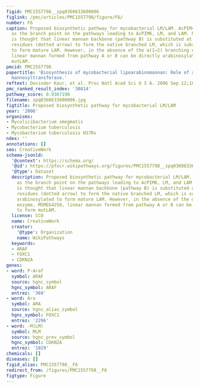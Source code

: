 ```yaml
---
figid: PMC1557798__zpq0360633600006
figlink: /pmc/articles/PMC1557798/figure/F6/
number: F6
caption: Proposed biosynthetic pathway for mycobacterial LM/LAM. AcPIM4 is proposed
  as the branch point on the pathways leading to AcPIM6, LM, and LAM. Normally it
  is thought that linear mannan backbone (pathway B) is substituted at C-2 by Manp
  residues (dotted arrow) to form the native branched LM, which is subsequently arabinosylated
  to form mature LAM. However, in the absence of the α(1→2) branching enzyme, MSMEG4250,
  linear mannan formed from pathway A or B can be directly arabinosylated to form
  mutLAM.
pmcid: PMC1557798
papertitle: 'Biosynthesis of mycobacterial lipoarabinomannan: Role of a branching
  mannosyltransferase.'
reftext: Devinder Kaur, et al. Proc Natl Acad Sci U S A. 2006 Sep 12;103(37):13664-13669.
pmc_ranked_result_index: '30814'
pathway_score: 0.9367198
filename: zpq0360633600006.jpg
figtitle: Proposed biosynthetic pathway for mycobacterial LM/LAM
year: '2006'
organisms:
- Mycolicibacterium smegmatis
- Mycobacterium tuberculosis
- Mycobacterium tuberculosis H37Rv
ndex: ''
annotations: []
seo: CreativeWork
schema-jsonld:
  '@context': https://schema.org/
  '@id': https://pfocr.wikipathways.org/figures/PMC1557798__zpq0360633600006.html
  '@type': Dataset
  description: Proposed biosynthetic pathway for mycobacterial LM/LAM. AcPIM4 is proposed
    as the branch point on the pathways leading to AcPIM6, LM, and LAM. Normally it
    is thought that linear mannan backbone (pathway B) is substituted at C-2 by Manp
    residues (dotted arrow) to form the native branched LM, which is subsequently
    arabinosylated to form mature LAM. However, in the absence of the α(1→2) branching
    enzyme, MSMEG4250, linear mannan formed from pathway A or B can be directly arabinosylated
    to form mutLAM.
  license: CC0
  name: CreativeWork
  creator:
    '@type': Organization
    name: WikiPathways
  keywords:
  - ARAF
  - FOXC1
  - CDKN2A
genes:
- word: P-Araf
  symbol: ARAF
  source: hgnc_symbol
  hgnc_symbol: ARAF
  entrez: '369'
- word: Ara
  symbol: ARA
  source: hgnc_alias_symbol
  hgnc_symbol: FOXC1
  entrez: '2296'
- word: -M(LM)
  symbol: MLM
  source: hgnc_prev_symbol
  hgnc_symbol: CDKN2A
  entrez: '1029'
chemicals: []
diseases: []
figid_alias: PMC1557798__F6
redirect_from: /figures/PMC1557798__F6
figtype: Figure
---
```

